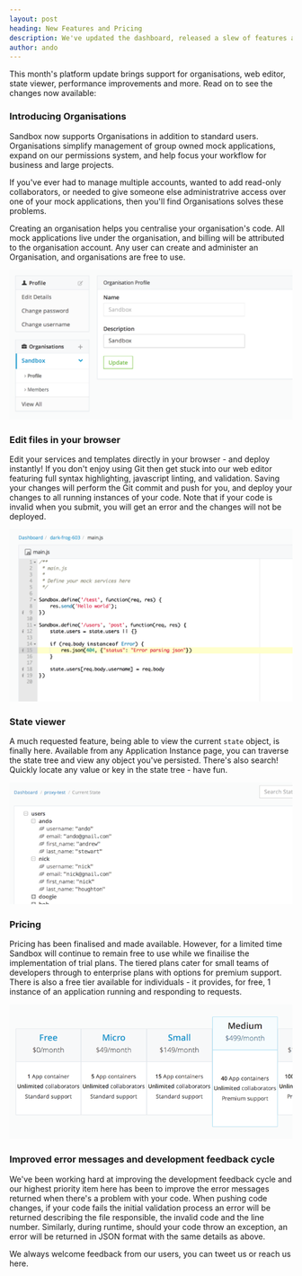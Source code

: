 ```yaml
---
layout: post
heading: New Features and Pricing
description: We've updated the dashboard, released a slew of features and finalised our pricing model.
author: ando
---
```


This month's platform update brings support for organisations, web editor, state viewer, performance improvements and more. Read on to see the changes now available:

### Introducing Organisations

Sandbox now supports Organisations in addition to standard users. Organisations simplify management of group owned mock applications, expand on our permissions system, and help focus your workflow for business and large projects.

If you've ever had to manage multiple accounts, wanted to add read-only collaborators, or needed to give someone else administratrive access over one of your mock applications, then you'll find Organisations solves these problems.

Creating an organisation helps you centralise your organisation's code. All mock applications live under the organisation, and billing will be attributed to the organisation account. Any user can create and administer an Organisation, and organisations are free to use.

<img src="/lib/images/2014_06_30_organisations.png" />

### Edit files in your browser

Edit your services and templates directly in your browser - and deploy instantly! If you don't enjoy using Git then get stuck into our web editor featuring full syntax highlighting, javascript linting, and validation. Saving your changes will perform the Git commit and push for you, and deploy your changes to all running instances of your code. Note that if your code is invalid when you submit, you will get an error and the changes will not be deployed.

<img src="/lib/images/2014_06_30_web_editor.png" />

### State viewer

A much requested feature, being able to view the current ```state``` object, is finally here. Available from any Application Instance page, you can traverse the state tree and view any object you've persisted. There's also search! Quickly locate any value or key in the state tree - have fun.

<img src="/lib/images/2014_06_30_state_viewer.png" />

### Pricing

Pricing has been finalised and made available. However, for a limited time Sandbox will continue to remain free to use while we finailise the implementation of trial plans. The tiered plans cater for small teams of developers through to enterprise plans with options for premium support. There is also a free tier available for individuals - it provides, for free, 1 instance of an application running and responding to requests.

<img src="/lib/images/2014_06_30_pricing.png" />



### Improved error messages and development feedback cycle

We've been working hard at improving the development feedback cycle and our highest priority item here has been to improve the error messages returned when there's a problem with your code. When pushing code changes, if your code fails the initial validation process an error will be returned describing the file responsible, the invalid code and the line number. Similarly, during runtime, should your code throw an exception, an error will be returned in JSON format with the same details as above.

We always welcome feedback from our users, you can tweet us or reach us here.